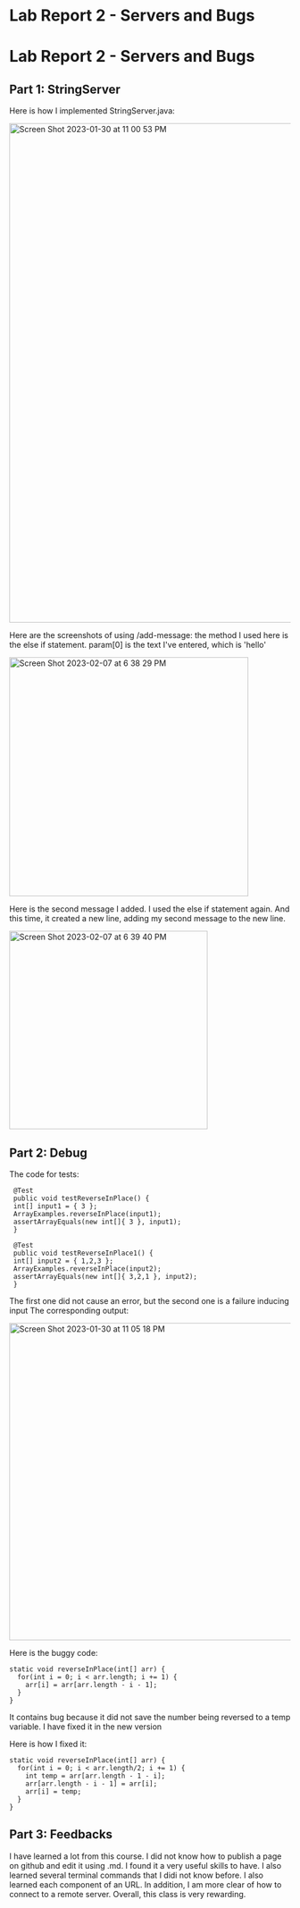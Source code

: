 
Lab Report 2 - Servers and Bugs
=========

Lab Report 2 - Servers and Bugs
=========

Part 1: StringServer
---------
Here is how I implemented StringServer.java:

<img width="894" alt="Screen Shot 2023-01-30 at 11 00 53 PM" src="https://user-images.githubusercontent.com/97763875/215689381-5dbadb29-d66b-453e-b964-e75e8e41433c.png">

Here are the screenshots of using /add-message:
the method I used here is the else if statement. param[0] is the text I've entered, which is 'hello'

<img width="428" alt="Screen Shot 2023-02-07 at 6 38 29 PM" src="https://user-images.githubusercontent.com/97763875/217414642-5d5b47bf-e155-46d1-8971-3a3c1afc9021.png">

Here is the second message I added. I used the else if statement again. And this time, it created a new line, adding my second message to the new line. 

<img width="355" alt="Screen Shot 2023-02-07 at 6 39 40 PM" src="https://user-images.githubusercontent.com/97763875/217414803-31185e50-00f5-48a8-83d9-598427149a2d.png">


Part 2: Debug
---------
The code for tests:


     @Test 
     public void testReverseInPlace() {
     int[] input1 = { 3 };
     ArrayExamples.reverseInPlace(input1);
     assertArrayEquals(new int[]{ 3 }, input1);
     }
     
     @Test 
     public void testReverseInPlace1() {
     int[] input2 = { 1,2,3 };
     ArrayExamples.reverseInPlace(input2);
     assertArrayEquals(new int[]{ 3,2,1 }, input2);
     }


The first one did not cause an error, but the second one is a failure inducing input
The corresponding output:

<img width="568" alt="Screen Shot 2023-01-30 at 11 05 18 PM" src="https://user-images.githubusercontent.com/97763875/215690075-d1b278a8-0907-4ff2-83b5-f8607e741e7f.png">

Here is the buggy code:


    static void reverseInPlace(int[] arr) {
      for(int i = 0; i < arr.length; i += 1) {
        arr[i] = arr[arr.length - i - 1];
      }
    }
  
It contains bug because it did not save the number being reversed to a temp variable. I have fixed it in the new version

Here is how I fixed it:


    static void reverseInPlace(int[] arr) {
      for(int i = 0; i < arr.length/2; i += 1) {
        int temp = arr[arr.length - 1 - i];
        arr[arr.length - i - 1] = arr[i];
        arr[i] = temp;
      }
    }
    

Part 3: Feedbacks
---------
I have learned a lot from this course. I did not know how to publish a page on github and edit it using .md. I found it a very useful skills to have. I also learned several terminal commands that I didi not know before. I also learned each component of an URL. In addition, I am more clear of how to connect to a remote server. Overall, this class is very rewarding.  
